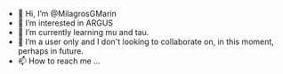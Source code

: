 - 👋 Hi, I’m @MilagrosGMarin
- 👀 I’m interested in ARGUS
- 🌱 I’m currently learning mu and tau.
- 💞️ I’m a user only and I don't looking to collaborate on, in this moment, perhaps in future.
- 📫 How to reach me ...

<!---
MilagrosGMarin/MilagrosGMarin is a ✨ special ✨ repository because its `README.md` (this file) appears on your GitHub profile.
You can click the Preview link to take a look at your changes.
--->
